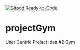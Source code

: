 [![Gitpod Ready-to-Code](https://img.shields.io/badge/Gitpod-Ready--to--Code-blue?logo=gitpod)](https://gitpod.io/#https://github.com/joedoyler/projectGym) 

# projectGym
User Centric Project Idea #2 Gym

